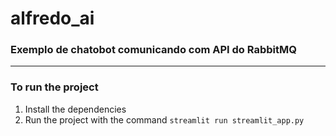 # alfredo_ai
### Exemplo de chatobot comunicando com API do RabbitMQ
---
### To run the project
1. Install the dependencies
2. Run the project with the command `streamlit run streamlit_app.py`
